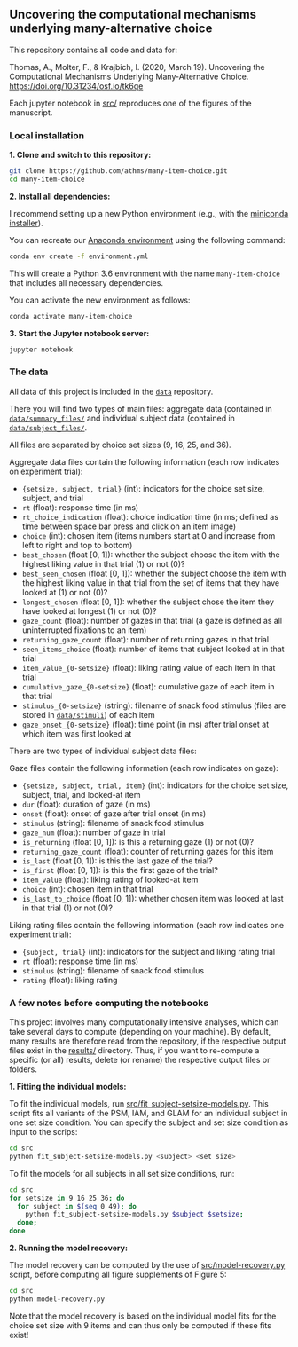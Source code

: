 ## Uncovering the computational mechanisms underlying many-alternative choice

This repository contains all code and data for:

Thomas, A., Molter, F., & Krajbich, I. (2020, March 19). Uncovering the Computational Mechanisms Underlying Many-Alternative Choice. https://doi.org/10.31234/osf.io/tk6qe

Each jupyter notebook in [src/](src/) reproduces one of the figures of the manuscript. 


### Local installation

**1. Clone and switch to this repository:**

```bash
git clone https://github.com/athms/many-item-choice.git
cd many-item-choice
```

**2. Install all dependencies:**

I recommend setting up a new Python environment (e.g., with the [miniconda installer](https://docs.conda.io/en/latest/miniconda.html)). 

You can recreate our [Anaconda environment](https://docs.conda.io/projects/conda/en/latest/user-guide/tasks/manage-environments.html) using the following command:

```bash
conda env create -f environment.yml
```

This will create a Python 3.6 environment with the name `many-item-choice` that includes all necessary dependencies.

You can activate the new environment as follows:

```bash
conda activate many-item-choice
```

**3. Start the Jupyter notebook server:**

```bash
jupyter notebook
```

### The data

All data of this project is included in the [`data`](data/) repository.

There you will find two types of main files: aggregate data (contained in [`data/summary_files/`](data/summary_files/) and individual subject data (contained in [`data/subject_files/`](data/subject_files/). 

All files are separated by choice set sizes (9, 16, 25, and 36). 

Aggregate data files contain the following information (each row indicates on experiment trial): 

- `{setsize, subject, trial}` (int): indicators for the choice set size, subject, and trial
- `rt` (float): response time (in ms)
- `rt_choice_indication` (float): choice indication time (in ms; defined as time between space bar press and click on an item image)
- `choice` (int): chosen item (items numbers start at 0 and increase from left to right and top to bottom)
- `best_chosen` (float [0, 1]): whether the subject choose the item with the highest liking value in that trial (1) or not (0)?
- `best_seen_chosen` (float [0, 1]): whether the subject choose the item with the highest liking value in that trial from the set of items that they have looked at (1) or not (0)?
- `longest_chosen` (float [0, 1]): whether the subject chose the item they have looked at longest (1) or not (0)?
- `gaze_count` (float): number of gazes in that trial (a gaze is defined as all uninterrupted fixations to an item)
- `returning_gaze_count` (float): number of returning gazes in that trial
- `seen_items_choice` (float): number of items that subject looked at in that trial
- `item_value_{0-setsize}` (float): liking rating value of each item in that trial
- `cumulative_gaze_{0-setsize}` (float): cumulative gaze of each item in that trial
- `stimulus_{0-setsize}` (string): filename of snack food stimulus (files are stored in [`data/stimuli`](data/stimuli)) of each item
- `gaze_onset_{0-setsize}` (float): time point (in ms) after trial onset at which item was first looked at

There are two types of individual subject data files:

Gaze files contain the following information (each row indicates on gaze): 

- `{setsize, subject, trial, item}` (int): indicators for the choice set size, subject, trial, and looked-at item
- `dur` (float): duration of gaze (in ms)
- `onset` (float): onset of gaze after trial onset (in ms)
- `stimulus` (string): filename of snack food stimulus
- `gaze_num` (float): number of gaze in trial
- `is_returning` (float [0, 1]): is this a returning gaze (1) or not (0)?
- `returning_gaze_count` (float): counter of returning gazes for this item
- `is_last` (float [0, 1]): is this the last gaze of the trial?
- `is_first` (float [0, 1]): is this the first gaze of the trial?
- `item_value` (float): liking rating of looked-at item
- `choice` (int): chosen item in that trial
- `is_last_to_choice` (float [0, 1]): whether chosen item was looked at last in that trial (1) or not (0)?

Liking rating files contain the following information (each row indicates one experiment trial): 

- `{subject, trial}` (int): indicators for the subject and liking rating trial
- `rt` (float): response time (in ms)
- `stimulus` (string): filename of snack food stimulus
- `rating` (float): liking rating


### A few notes before computing the notebooks

This project involves many computationally intensive analyses, which can take several days to compute (depending on your machine). By default, many results are therefore read from the repository, if the respective output files exist in the [results/](results/) directory. Thus, if you want to re-compute a specific (or all) results, delete (or rename) the respective output files or folders. 

**1. Fitting the individual models:**

To fit the individual models, run [src/fit_subject-setsize-models.py](src/fit_subject-setsize-models.py). This script fits all variants of the PSM, IAM, and GLAM for an individual subject in one set size condition. You can specify the subject and set size condition as input to the scrips:

```bash
cd src
python fit_subject-setsize-models.py <subject> <set size>
```

To fit the models for all subjects in all set size conditions, run:

```bash
cd src
for setsize in 9 16 25 36; do
  for subject in $(seq 0 49); do
    python fit_subject-setsize-models.py $subject $setsize;
  done;
done
```

**2. Running the model recovery:**

The model recovery can be computed by the use of [src/model-recovery.py](src/model-recovery.py) script, before computing all figure supplements of Figure 5:

```bash
cd src
python model-recovery.py
```

Note that the model recovery is based on the individual model fits for the choice set size with 9 items and can thus only be computed if these fits exist!

